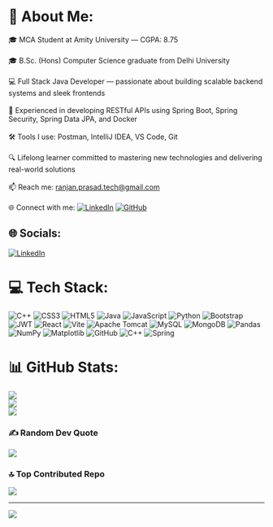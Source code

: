 # 💫 About Me:
🎓 MCA Student at Amity University — CGPA: 8.75<br><br>🎓 B.Sc. (Hons) Computer Science graduate from Delhi University<br><br>💻 Full Stack Java Developer — passionate about building scalable backend systems and sleek frontends<br><br>🚀 Experienced in developing RESTful APIs using Spring Boot, Spring Security, Spring Data JPA, and Docker<br><br>🛠️ Tools I use: Postman, IntelliJ IDEA, VS Code, Git<br><br>🔍 Lifelong learner committed to mastering new technologies and delivering real-world solutions<br><br>📫 Reach me: ranjan.prasad.tech@gmail.com<br><br>🌐 Connect with me: [![LinkedIn](https://img.shields.io/badge/LinkedIn-blue?logo=linkedin&style=flat-square)](https://linkedin.com/in/ranjan-prasad-a24062230) [![GitHub](https://img.shields.io/badge/GitHub-black?logo=github&style=flat-square)](https://github.com/Ranjan-Prasad-rp)


## 🌐 Socials:
[![LinkedIn](https://img.shields.io/badge/LinkedIn-%230077B5.svg?logo=linkedin&logoColor=white)](https://linkedin.com/in/ranjan-prasad-a24062230) 

# 💻 Tech Stack:
![C++](https://img.shields.io/badge/c++-%2300599C.svg?style=for-the-badge&logo=c%2B%2B&logoColor=white) ![CSS3](https://img.shields.io/badge/css3-%231572B6.svg?style=for-the-badge&logo=css3&logoColor=white) ![HTML5](https://img.shields.io/badge/html5-%23E34F26.svg?style=for-the-badge&logo=html5&logoColor=white) ![Java](https://img.shields.io/badge/java-%23ED8B00.svg?style=for-the-badge&logo=openjdk&logoColor=white) ![JavaScript](https://img.shields.io/badge/javascript-%23323330.svg?style=for-the-badge&logo=javascript&logoColor=%23F7DF1E) ![Python](https://img.shields.io/badge/python-3670A0?style=for-the-badge&logo=python&logoColor=ffdd54) ![Bootstrap](https://img.shields.io/badge/bootstrap-%238511FA.svg?style=for-the-badge&logo=bootstrap&logoColor=white) ![JWT](https://img.shields.io/badge/JWT-black?style=for-the-badge&logo=JSON%20web%20tokens) ![React](https://img.shields.io/badge/react-%2320232a.svg?style=for-the-badge&logo=react&logoColor=%2361DAFB) ![Vite](https://img.shields.io/badge/vite-%23646CFF.svg?style=for-the-badge&logo=vite&logoColor=white) ![Apache Tomcat](https://img.shields.io/badge/apache%20tomcat-%23F8DC75.svg?style=for-the-badge&logo=apache-tomcat&logoColor=black) ![MySQL](https://img.shields.io/badge/mysql-4479A1.svg?style=for-the-badge&logo=mysql&logoColor=white) ![MongoDB](https://img.shields.io/badge/MongoDB-%234ea94b.svg?style=for-the-badge&logo=mongodb&logoColor=white) ![Pandas](https://img.shields.io/badge/pandas-%23150458.svg?style=for-the-badge&logo=pandas&logoColor=white) ![NumPy](https://img.shields.io/badge/numpy-%23013243.svg?style=for-the-badge&logo=numpy&logoColor=white) ![Matplotlib](https://img.shields.io/badge/Matplotlib-%23ffffff.svg?style=for-the-badge&logo=Matplotlib&logoColor=black) ![GitHub](https://img.shields.io/badge/github-%23121011.svg?style=for-the-badge&logo=github&logoColor=white) ![C++](https://img.shields.io/badge/c++-%2300599C.svg?style=for-the-badge&logo=c%2B%2B&logoColor=white) ![Spring](https://img.shields.io/badge/spring-%236DB33F.svg?style=for-the-badge&logo=spring&logoColor=white)
# 📊 GitHub Stats:
![](https://github-readme-stats.vercel.app/api?username=Ranjan-Prasad-rp&theme=chartreuse-dark&hide_border=true&include_all_commits=false&count_private=true)<br/>
![](https://nirzak-streak-stats.vercel.app/?user=Ranjan-Prasad-rp&theme=chartreuse-dark&hide_border=true)<br/>
![](https://github-readme-stats.vercel.app/api/top-langs/?username=Ranjan-Prasad-rp&theme=chartreuse-dark&hide_border=true&include_all_commits=false&count_private=true&layout=compact)

### ✍️ Random Dev Quote
![](https://quotes-github-readme.vercel.app/api?type=horizontal&theme=radical)

### 🔝 Top Contributed Repo
![](https://github-contributor-stats.vercel.app/api?username=Ranjan-Prasad-rp&limit=5&theme=dark&combine_all_yearly_contributions=true)

---
[![](https://visitcount.itsvg.in/api?id=Ranjan-Prasad-rp&icon=0&color=0)](https://visitcount.itsvg.in)

<!-- Proudly created with GPRM ( https://gprm.itsvg.in ) -->
